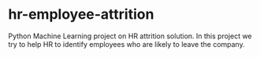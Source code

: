 # hr-employee-attrition
Python Machine Learning project on HR attrition solution. In this project we try to help HR to identify employees who are likely to leave the company.
